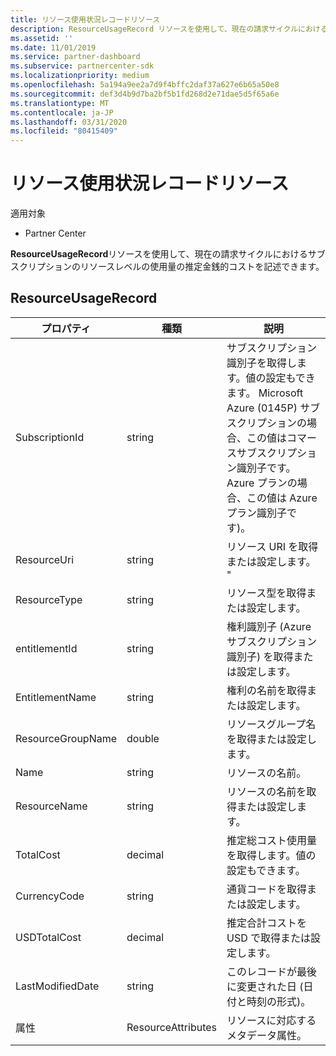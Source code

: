 ```yaml
---
title: リソース使用状況レコードリソース
description: ResourceUsageRecord リソースを使用して、現在の請求サイクルにおけるサブスクリプションのリソースレベルの使用量の推定金銭的コストを記述できます。
ms.assetid: ''
ms.date: 11/01/2019
ms.service: partner-dashboard
ms.subservice: partnercenter-sdk
ms.localizationpriority: medium
ms.openlocfilehash: 5a194a9ee2a7d9f4bffc2daf37a627e6b65a50e8
ms.sourcegitcommit: def3d4b9d7ba2bf5b1fd268d2e71dae5d5f65a6e
ms.translationtype: MT
ms.contentlocale: ja-JP
ms.lasthandoff: 03/31/2020
ms.locfileid: "80415409"
---
```

# <a name="resource-usage-record-resources"></a>リソース使用状況レコードリソース

適用対象

- Partner Center

**ResourceUsageRecord**リソースを使用して、現在の請求サイクルにおけるサブスクリプションのリソースレベルの使用量の推定金銭的コストを記述できます。

## <a name="resourceusagerecord"></a>ResourceUsageRecord

| プロパティ         | 種類               | 説明                                                                                   |
|------------------|--------------------|-----------------------------------------------------------------------------------------------|
| SubscriptionId           | string             | サブスクリプション識別子を取得します。値の設定もできます。 Microsoft Azure (0145P) サブスクリプションの場合、この値はコマースサブスクリプション識別子です。 Azure プランの場合、この値は Azure プラン識別子です)。                  |
| ResourceUri  | string             | リソース URI を取得または設定します。 "                                                        |
| ResourceType          | string             | リソース型を取得または設定します。                                       |
| entitlementId               | string             | 権利識別子 (Azure サブスクリプション識別子) を取得または設定します。                                                 |
| EntitlementName             | string             | 権利の名前を取得または設定します。                                                     |
| ResourceGroupName        | double             | リソースグループ名を取得または設定します。   |
| Name   | string             | リソースの名前。 |
| ResourceName   | string             | リソースの名前を取得または設定します。 |
| TotalCost   | decimal             | 推定総コスト使用量を取得します。値の設定もできます。 |
| CurrencyCode   | string             | 通貨コードを取得または設定します。                                          |
| USDTotalCost   | decimal             | 推定合計コストを USD で取得または設定します。                                         |
| LastModifiedDate | string             | このレコードが最後に変更された日 (日付と時刻の形式)。                             |
| 属性       | ResourceAttributes | リソースに対応するメタデータ属性。                                        |                                           |
